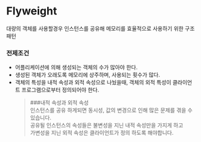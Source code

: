 # Flyweight

대량의 객체를 사용할경우 인스턴스를 공유해 메모리를 효율적으로 사용하기 위한 구조 패턴

### 전제조건
- 어플리케이션에 의해 생성되는 객체의 수가 많아야 한다.
- 생성된 객체가 오래도록 메모리에 상주하며, 사용되는 횟수가 많다.
- 객체의 특성을 내적 속성과 외적 속성으로 나눴을때, 객체의 외적 특성이 클라이언트 프로그램으로부터 정의되어야 한다.
  > ###내적 속성과 외적 속성<br>
  > 인스턴스를 공유 하게되면 동시성, 값의 변경으로 인해 많은 문제를 겪을 수 있습니다.<br>
  > 공유될 인스턴스의 속성들은 불변성을 지닌 내적 속성만을 가지게 하고<br>
  > 가변성을 지닌 외적 속성은 클라이언트가 정의 하도록 해야합니다.
